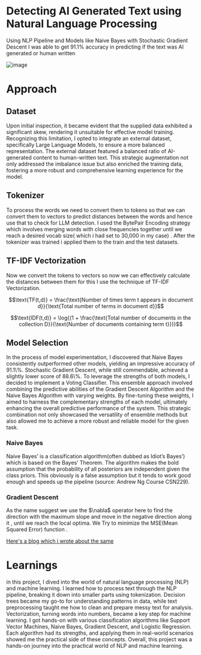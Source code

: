 <h1>Detecting AI Generated Text using Natural Language Processing </h1>

Using NLP Pipeline and Models like Naive Bayes with Stochastic Gradient Descent I was able to get 91.1% accuracy in predicting if the text was AI generated or human written


![image](https://github.com/cruelkratos/Detect-AI-Generated-Text/assets/116339436/7dfcdda5-97a6-46b1-9477-962149ee44e9)


<h1>Approach</h1>
<h2>Dataset</h2>
Upon initial inspection, it became evident that the supplied data exhibited a significant skew, rendering it unsuitable for effective model training. Recognizing this limitation, I opted to integrate an external dataset, specifically Large Language Models, to ensure a more balanced representation. The external dataset featured a balanced ratio of AI-generated content to human-written text. This strategic augmentation not only addressed the imbalance issue but also enriched the training data, fostering a more robust and comprehensive learning experience for the model.
<h2>Tokenizer</h2>
To process the words we need to convert them to tokens so that we can convert them to vectors to predict distances between the words and hence use that to check for LLM detection. 
I used the BytePair Encoding strategy which involves merging words with close frequencies together until we reach a desired vocab size( which i had set to 30,000 in my case) . After the tokenizer was trained i applied them to the train and the test datasets. 

<h2>TF-IDF Vectorization</h2>
Now we convert the tokens to vectors so now we can effectively calculate the distances between them for this I use the technique of TF-IDF Vectorization.


$$\text{TF(t,d)} =  \frac{\text{Number of times term t appears in document d}}{\text{Total number of terms in document d}}$$


$$\text{IDF(t,d)} =  \log{(1 + \frac{\text{Total number of documents in the collection D}}{\text{Number of documents containing term t}})}$$

<h2>Model Selection</h2>
In the process of model experimentation, I discovered that Naive Bayes consistently outperformed other models, yielding an impressive accuracy of 91.1\%. Stochastic Gradient Descent, while still commendable, achieved a slightly lower score of 88.6\%. To leverage the strengths of both models, I decided to implement a Voting Classifier. This ensemble approach involved combining the predictive abilities of the Gradient Descent Algorithm and the Naive Bayes Algorithm with varying weights. By fine-tuning these weights, I aimed to harness the complementary strengths of each model, ultimately enhancing the overall predictive performance of the system. This strategic combination not only showcased the versatility of ensemble methods but also allowed me to achieve a more robust and reliable model for the given task.

<h3>Naive Bayes</h3>
Naive Bayes’ is a classification algorithm(often dubbed as Idiot’s Bayes’) which is based on the Bayes’ Theorem. The algorithm makes the bold assumption that the probability of all posteriors are independent given the class priors. This obviously is a false assumption but it tends to work good enough and speeds up the pipeline (source: Andrew Ng Course CSN229).
<h3>Gradient Descent</h3>
As the name suggest we use the $\nabla$ operator here to find the direction with the maximum slope and move in the negative direction along it , until we reach the local optima. We Try to minimize the MSE(Mean Squared Error) function .


[Here's a blog which i wrote about the same](https://medium.com/@cruelkratos/classification-algorithms-gaussian-linear-discriminant-analysis-lda-and-naive-bayes-38c016bd836b)


<h1>Learnings</h1>
in this project, I dived into the world of natural language processing (NLP) and machine learning. I learned how to process text through the NLP pipeline, breaking it down into smaller parts using tokenization. Decision trees became my go-to for understanding patterns in data, while text preprocessing taught me how to clean and prepare messy text for analysis. Vectorization, turning words into numbers, became a key step for machine learning. I got hands-on with various classification algorithms like Support Vector Machines, Naive Bayes, Gradient Descent, and Logistic Regression. Each algorithm had its strengths, and applying them in real-world scenarios showed me the practical side of these concepts. Overall, this project was a hands-on journey into the practical world of NLP and machine learning.
